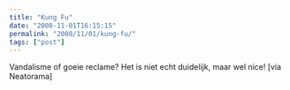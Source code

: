 ```yaml
---
title: "Kung Fu"
date: "2008-11-01T16:15:15"
permalink: "2008/11/01/kung-fu/"
tags: ["post"]
---
```

Vandalisme of goeie reclame? Het is niet echt duidelijk, maar wel nice! \[via Neatorama\]
